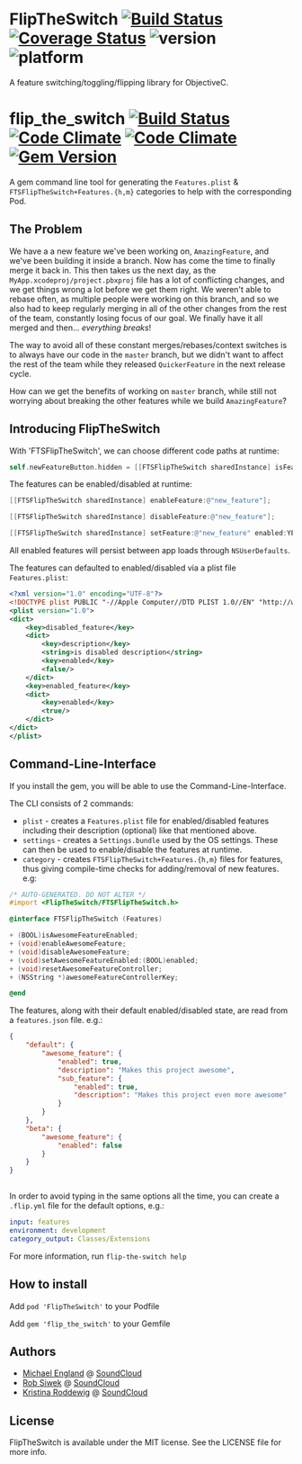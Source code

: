 # FlipTheSwitch [![Build Status](https://travis-ci.org/michaelengland/FlipTheSwitch.svg?branch=master)](https://travis-ci.org/michaelengland/FlipTheSwitch) [![Coverage Status](https://img.shields.io/coveralls/michaelengland/FlipTheSwitch.svg)](https://coveralls.io/r/michaelengland/FlipTheSwitch?branch=master) ![version](https://cocoapod-badges.herokuapp.com/v/FlipTheSwitch/badge.png) ![platform](https://cocoapod-badges.herokuapp.com/p/FlipTheSwitch/badge.png)

A feature switching/toggling/flipping library  for ObjectiveC.

# flip_the_switch [![Build Status](https://travis-ci.org/michaelengland/FlipTheSwitch.svg?branch=master)](https://travis-ci.org/michaelengland/FlipTheSwitch) [![Code Climate](https://codeclimate.com/github/michaelengland/FlipTheSwitch.png)](https://codeclimate.com/github/michaelengland/FlipTheSwitch) [![Code Climate](https://codeclimate.com/github/michaelengland/FlipTheSwitch/coverage.png)](https://codeclimate.com/github/michaelengland/FlipTheSwitch) [![Gem Version](https://badge.fury.io/rb/flip_the_switch.svg)](http://badge.fury.io/rb/flip_the_switch)

A gem command line tool for generating the `Features.plist` & `FTSFlipTheSwitch+Features.{h,m}` categories to help with the corresponding Pod.

## The Problem

We have a a new feature we've been working on, `AmazingFeature`, and we've been building it inside a branch.
Now has come the time to finally merge it back in. This then takes us the next day, as the `MyApp.xcodeproj/project.pbxproj` file has a lot of conflicting changes, and we get things wrong a lot before we get them right.
We weren't able to rebase often, as multiple people were working on this branch, and so we also had to keep regularly merging in all of the other changes from the rest of the team, constantly losing focus of our goal.
We finally have it all merged and then... *everything breaks*!

The way to avoid all of these constant merges/rebases/context switches is to always have our code in the `master` branch, but we didn't want to affect the rest of the team while they released `QuickerFeature` in the next release cycle.

How can we get the benefits of working on `master` branch, while still not worrying about breaking the other features while we build `AmazingFeature`?

## Introducing FlipTheSwitch

With 'FTSFlipTheSwitch', we can choose different code paths at runtime:

```objective-c
self.newFeatureButton.hidden = [[FTSFlipTheSwitch sharedInstance] isFeatureEnabled:@"new_feature"];
```

The features can be enabled/disabled at runtime:

```objective-c
[[FTSFlipTheSwitch sharedInstance] enableFeature:@"new_feature"];
```

```objective-c
[[FTSFlipTheSwitch sharedInstance] disableFeature:@"new_feature"];
```

```objective-c
[[FTSFlipTheSwitch sharedInstance] setFeature:@"new_feature" enabled:YES];
```

All enabled features will persist between app loads through `NSUserDefaults`.

The features can defaulted to enabled/disabled via a plist file `Features.plist`:

```xml
<?xml version="1.0" encoding="UTF-8"?>
<!DOCTYPE plist PUBLIC "-//Apple Computer//DTD PLIST 1.0//EN" "http://www.apple.com/DTDs/PropertyList-1.0.dtd">
<plist version="1.0">
<dict>
	<key>disabled_feature</key>
	<dict>
		<key>description</key>
		<string>is disabled description</string>
		<key>enabled</key>
		<false/>
	</dict>
	<key>enabled_feature</key>
	<dict>
		<key>enabled</key>
		<true/>
	</dict>
</dict>
</plist>

```

## Command-Line-Interface

If you install the gem, you will be able to use the Command-Line-Interface.

The CLI consists of 2 commands:

 - `plist` - creates a `Features.plist` file for enabled/disabled features including their description (optional) like that mentioned above.
 - `settings` - creates a `Settings.bundle` used by the OS settings. These can then be used to enable/disable the features at runtime.
 - `category` - creates `FTSFlipTheSwitch+Features.{h,m}` files for features, thus giving compile-time checks for adding/removal of new features.
e.g:

```objective-c
/* AUTO-GENERATED. DO NOT ALTER */
#import <FlipTheSwitch/FTSFlipTheSwitch.h>

@interface FTSFlipTheSwitch (Features)

+ (BOOL)isAwesomeFeatureEnabled;
+ (void)enableAwesomeFeature;
+ (void)disableAwesomeFeature;
+ (void)setAwesomeFeatureEnabled:(BOOL)enabled;
+ (void)resetAwesomeFeatureController;
+ (NSString *)awesomeFeatureControllerKey;

@end
```

The features, along with their default enabled/disabled state, are read from a `features.json` file. e.g.:

```json
{
	"default": {
		"awesome_feature": {
			"enabled": true,	
			"description": "Makes this project awesome",	
			"sub_feature": {
				"enabled": true,
				"description": "Makes this project even more awesome"		
			}
		}
	},
	"beta": {
		"awesome_feature": {
			"enabled": false
		}
	}
}    
    
```

In order to avoid typing in the same options all the time, you can create a `.flip.yml` file for the default options, e.g.:

```yaml
input: features
environment: development
category_output: Classes/Extensions
```

For more information, run `flip-the-switch help`

## How to install

Add `pod 'FlipTheSwitch'` to your Podfile

Add `gem 'flip_the_switch'` to your Gemfile

## Authors

  - [Michael England](https://github.com/michaelengland) @ [SoundCloud](https://github.com/soundcloud)
  - [Rob Siwek](https://github.com/nerdsRob) @ [SoundCloud](https://github.com/soundcloud)
  - [Kristina Roddewig](https://github.com/FrauR) @ [SoundCloud](https://github.com/soundcloud)

## License

FlipTheSwitch is available under the MIT license. See the LICENSE file for more info.
